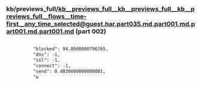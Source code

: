 ### kb/previews_full/kb__previews_full__kb__previews_full__kb__previews_full__flows__time-first__any_time_selected@guest.har.part035.md.part001.md.part001.md.part001.md (part 002)

```md

          "blocked": 94.8500000796765,
          "dns": -1,
          "ssl": -1,
          "connect": -1,
          "send": 0.4830000000000001,
          "w
```

```
